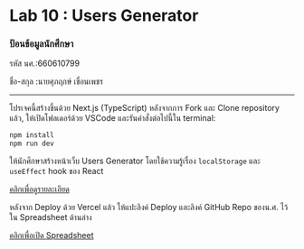# Lab 10 : Users Generator

### ป้อนข้อมูลนักศึกษา

รหัส นศ.:660610799

ชื่อ-สกุล :นายศุภฤกษ์ เขื่อนเพชร

---

โปรเจคนี้สร้างขึ้นด้วย Next.js (TypeScript)
หลังจากการ Fork และ Clone repository แล้ว, ให้เปิดโฟลเดอร์ด้วย VSCode และรันคำสั่งต่อไปนี้ใน terminal:

```bash
npm install
npm run dev
```

ให้นักศึกษาสร้างหน้าเว็บ Users Generator โดยใช้ความรู้เรื่อง `localStorage` และ `useEffect` hook ของ React

[คลิกเพื่อดูรายละเอียด](https://o365cmu-my.sharepoint.com/:b:/g/personal/dome_potikanond_cmu_ac_th/ER8KAzn9AH9Kql8_FSTHNVoBo7hO3nDqpOXC0Tsi0QRJrg?e=UozK4X)

หลังจาก Deploy ด้วย Vercel แล้ว ให้แปะลิงค์ Deploy และลิงค์ GitHub Repo ของน.ศ. ไว้ใน Spreadsheet ด้านล่าง

[คลิกเพื่อเปิด Spreadsheet](https://o365cmu-my.sharepoint.com/:x:/g/personal/dome_potikanond_cmu_ac_th/EfmPM2Wz7OZAiAn23yVwzKwBa9GYlcdhDi-7nfPRnislLg)
